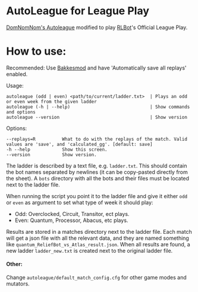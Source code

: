 # AutoLeague for League Play
[DomNomNom's Autoleague](https://github.com/DomNomNom/AutoLeague) modified to play [RLBot](http://rlbot.org/)'s Official League Play.

# How to use:

Recommended: Use [Bakkesmod](https://bakkesmod.com/) and have 'Automatically save all replays' enabled.

Usage:
```
autoleague (odd | even) <path/to/current/ladder.txt>  | Plays an odd or even week from the given ladder
autoleague (-h | --help)                              | Show commands and options
autoleague --version                                  | Show version
```

Options:
```
--replays=R          What to do with the replays of the match. Valid values are 'save', and 'calculated_gg'. [default: save]
-h --help            Show this screen.
--version            Show version.
```


The ladder is described by a text file, e.g. `ladder.txt`.
This should contain the bot names separated by newlines (it can be copy-pasted directly from the sheet).
A `bots` directory with all the bots and their files must be located next to the ladder file.

When running the script you point it to the ladder file and give it either `odd` or `even` as argument to set what type of week it should play:
- Odd: Overclocked, Circuit, Transitor, ect plays.
- Even: Quantum, Processor, Abacus, etc plays.

Results are stored in a matches directory next to the ladder file. Each match will get a json file with all the relevant data, and they are named something like `quantum_ReliefBot_vs_Atlas_result.json`.
When all results are found, a new ladder `ladder_new.txt` is created next to the original ladder file.

#### Other:

Change `autoleague/default_match_config.cfg` for other game modes and mutators.